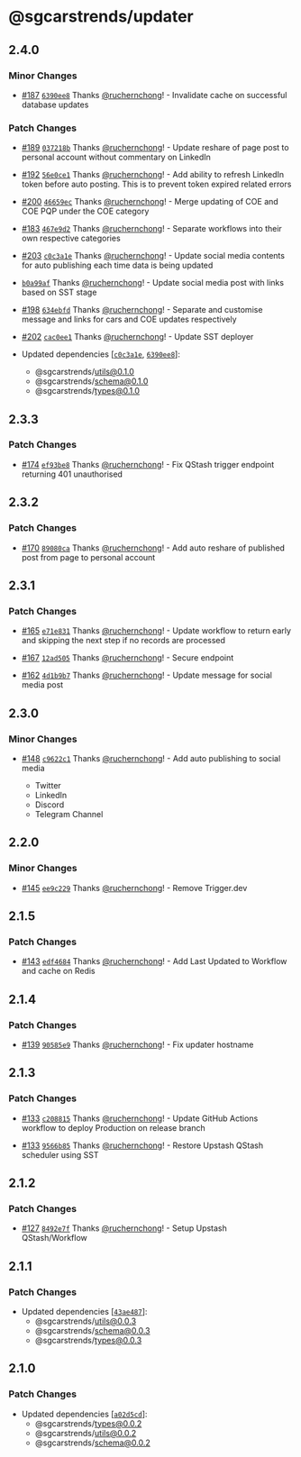 # @sgcarstrends/updater

## 2.4.0

### Minor Changes

- [#187](https://github.com/sgcarstrends/backend/pull/187) [`6390ee8`](https://github.com/sgcarstrends/backend/commit/6390ee83e871b46c80ecb289979dd9d2e029bb1b) Thanks [@ruchernchong](https://github.com/ruchernchong)! - Invalidate cache on successful database updates

### Patch Changes

- [#189](https://github.com/sgcarstrends/backend/pull/189) [`037218b`](https://github.com/sgcarstrends/backend/commit/037218bafc03879a2cb2f2b767f6a42602cd417c) Thanks [@ruchernchong](https://github.com/ruchernchong)! - Update reshare of page post to personal account without commentary on LinkedIn

- [#192](https://github.com/sgcarstrends/backend/pull/192) [`56e0ce1`](https://github.com/sgcarstrends/backend/commit/56e0ce10ccd4b9703c8671320f2640c015400aa6) Thanks [@ruchernchong](https://github.com/ruchernchong)! - Add ability to refresh LinkedIn token before auto posting. This is to prevent token expired related errors

- [#200](https://github.com/sgcarstrends/backend/pull/200) [`46659ec`](https://github.com/sgcarstrends/backend/commit/46659ec862fcfa052e561c7fe0d10db66b96b7f1) Thanks [@ruchernchong](https://github.com/ruchernchong)! - Merge updating of COE and COE PQP under the COE category

- [#183](https://github.com/sgcarstrends/backend/pull/183) [`467e9d2`](https://github.com/sgcarstrends/backend/commit/467e9d25f1d8e0ac4af13ddbd3e2b022363c086f) Thanks [@ruchernchong](https://github.com/ruchernchong)! - Separate workflows into their own respective categories

- [#203](https://github.com/sgcarstrends/backend/pull/203) [`c0c3a1e`](https://github.com/sgcarstrends/backend/commit/c0c3a1e489be9b5b914d823eedc51bb9346c7c56) Thanks [@ruchernchong](https://github.com/ruchernchong)! - Update social media contents for auto publishing each time data is being updated

- [`b0a99af`](https://github.com/sgcarstrends/backend/commit/b0a99afa089ea162d7fc72e73a4503c44dd5d1b9) Thanks [@ruchernchong](https://github.com/ruchernchong)! - Update social media post with links based on SST stage

- [#198](https://github.com/sgcarstrends/backend/pull/198) [`634ebfd`](https://github.com/sgcarstrends/backend/commit/634ebfddb7310a9b0a0c10f599218de82ddafa24) Thanks [@ruchernchong](https://github.com/ruchernchong)! - Separate and customise message and links for cars and COE updates respectively

- [#202](https://github.com/sgcarstrends/backend/pull/202) [`cac0ee1`](https://github.com/sgcarstrends/backend/commit/cac0ee13ca27f7cd98d4b6dc1aa3433ca6c6cdef) Thanks [@ruchernchong](https://github.com/ruchernchong)! - Update SST deployer

- Updated dependencies [[`c0c3a1e`](https://github.com/sgcarstrends/backend/commit/c0c3a1e489be9b5b914d823eedc51bb9346c7c56), [`6390ee8`](https://github.com/sgcarstrends/backend/commit/6390ee83e871b46c80ecb289979dd9d2e029bb1b)]:
  - @sgcarstrends/utils@0.1.0
  - @sgcarstrends/schema@0.1.0
  - @sgcarstrends/types@0.1.0

## 2.3.3

### Patch Changes

- [#174](https://github.com/sgcarstrends/backend/pull/174) [`ef93be8`](https://github.com/sgcarstrends/backend/commit/ef93be8d2d7e2544c33bb45e30ca51ca677803ea) Thanks [@ruchernchong](https://github.com/ruchernchong)! - Fix QStash trigger endpoint returning 401 unauthorised

## 2.3.2

### Patch Changes

- [#170](https://github.com/sgcarstrends/backend/pull/170) [`89080ca`](https://github.com/sgcarstrends/backend/commit/89080ca93dae33f597876889eba095de81408465) Thanks [@ruchernchong](https://github.com/ruchernchong)! - Add auto reshare of published post from page to personal account

## 2.3.1

### Patch Changes

- [#165](https://github.com/sgcarstrends/backend/pull/165) [`e71e831`](https://github.com/sgcarstrends/backend/commit/e71e831cf1b645ee54a1144f85938f080464376a) Thanks [@ruchernchong](https://github.com/ruchernchong)! - Update workflow to return early and skipping the next step if no records are processed

- [#167](https://github.com/sgcarstrends/backend/pull/167) [`12ad505`](https://github.com/sgcarstrends/backend/commit/12ad5052d038dcdca7ba950f17528a691e13f7f4) Thanks [@ruchernchong](https://github.com/ruchernchong)! - Secure endpoint

- [#162](https://github.com/sgcarstrends/backend/pull/162) [`4d1b9b7`](https://github.com/sgcarstrends/backend/commit/4d1b9b71c2eb9f3d75c5aee7d259f7a1dd47c4fe) Thanks [@ruchernchong](https://github.com/ruchernchong)! - Update message for social media post

## 2.3.0

### Minor Changes

- [#148](https://github.com/sgcarstrends/backend/pull/148) [`c9622c1`](https://github.com/sgcarstrends/backend/commit/c9622c1bbe492c68d3d4ef4e878c6f2e2bb9e176) Thanks [@ruchernchong](https://github.com/ruchernchong)! - Add auto publishing to social media

  - Twitter
  - LinkedIn
  - Discord
  - Telegram Channel

## 2.2.0

### Minor Changes

- [#145](https://github.com/sgcarstrends/backend/pull/145) [`ee9c229`](https://github.com/sgcarstrends/backend/commit/ee9c229afe8724ea7d7413bc075aeb54937f616a) Thanks [@ruchernchong](https://github.com/ruchernchong)! - Remove Trigger.dev

## 2.1.5

### Patch Changes

- [#143](https://github.com/sgcarstrends/backend/pull/143) [`edf4684`](https://github.com/sgcarstrends/backend/commit/edf4684a6518a09b7ac66139ae47f64d28a6bf38) Thanks [@ruchernchong](https://github.com/ruchernchong)! - Add Last Updated to Workflow and cache on Redis

## 2.1.4

### Patch Changes

- [#139](https://github.com/sgcarstrends/backend/pull/139) [`90585e9`](https://github.com/sgcarstrends/backend/commit/90585e96ccd110fda778ab7ef326530170039293) Thanks [@ruchernchong](https://github.com/ruchernchong)! - Fix updater hostname

## 2.1.3

### Patch Changes

- [#133](https://github.com/sgcarstrends/backend/pull/133) [`c208815`](https://github.com/sgcarstrends/backend/commit/c2088153742a099600a23e1764733c4f8225d1a9) Thanks [@ruchernchong](https://github.com/ruchernchong)! - Update GitHub Actions workflow to deploy Production on release branch

- [#133](https://github.com/sgcarstrends/backend/pull/133) [`9566b85`](https://github.com/sgcarstrends/backend/commit/9566b8527227751c97c75c8308c4a4a892366a64) Thanks [@ruchernchong](https://github.com/ruchernchong)! - Restore Upstash QStash scheduler using SST

## 2.1.2

### Patch Changes

- [#127](https://github.com/sgcarstrends/backend/pull/127) [`8492e7f`](https://github.com/sgcarstrends/backend/commit/8492e7f45cbb1e79ee122e2031674eb48820b8f3) Thanks [@ruchernchong](https://github.com/ruchernchong)! - Setup Upstash QStash/Workflow

## 2.1.1

### Patch Changes

- Updated dependencies [[`43ae487`](https://github.com/sgcarstrends/backend/commit/43ae4875699821fd1fc5b7001d7e36f6b9e25da2)]:
  - @sgcarstrends/utils@0.0.3
  - @sgcarstrends/schema@0.0.3
  - @sgcarstrends/types@0.0.3

## 2.1.0

### Patch Changes

- Updated dependencies [[`a02d5cd`](https://github.com/sgcarstrends/backend/commit/a02d5cda9d1fa4788413921848be2dd3146e2dfa)]:
  - @sgcarstrends/types@0.0.2
  - @sgcarstrends/utils@0.0.2
  - @sgcarstrends/schema@0.0.2
